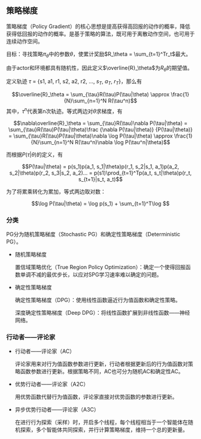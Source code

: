 ## 策略梯度
策略梯度（Policy Gradient）的核心思想是提高获得高回报的动作的概率，降低获得低回报的动作的概率。是基于策略的算法，既可用于离散动作空间，也可用于连续动作空间。

目标：寻找策略$\pi_\theta$中的参数$\theta$，使累计奖励$R_\theta = \sum_{t=1}^Tr_t$最大。

由于actor和环境都具有随机性，因此定义$\overline{R}_\theta$为$R_\theta$的期望值。

定义轨迹 $\tau$ = {s1, a1, r1, s2, a2, r2, ..., $s_T$, $a_T$, $r_T$}，那么有

$$\overline{R}_\theta = \sum_{\tau}R(\tau)P(\tau|\theta) \approx \frac{1}{N}\sum_{n=1}^N R(\tau^n)$$ 
其中，$\tau^n$代表第n次轨迹。等式两边对$\theta$求梯度，有

$$\nabla\overline{R}_\theta = \sum_{\tau}R(\tau)\nabla P(\tau|\theta) = \sum_{\tau}R(\tau)P(\tau|\theta)\frac {\nabla P(\tau|\theta)} {P(\tau|\theta)} = \sum_{\tau}R(\tau)P(\tau|\theta)\nabla \log P(\tau|\theta) \approx \frac{1}{N}\sum_{n=1}^N R(\tau^n)\nabla \log P(\tau^n|\theta)$$

而根据$P(\tau|\theta)$的定义，有

$$P(\tau|\theta) = p(s_1)p(a_1, s_1|\theta)p(r_1, s_2|s_1, a_1)p(a_2, s_2|\theta)p(r_2, s_3|s_2, a_2)... = p(s1)\prod_{t=1}^Tp(a_t, s_t|\theta)p(r_t, s_{t+1}|s_t, a_t)$$

为了将累乘转化为累加，等式两边取对数：

$$\log P(\tau|\theta) = \log p(s_1) + \sum_{t=1}^T\log $$

### 分类
PG分为随机策略梯度（Stochastic PG）和确定性策略梯度（Deterministic PG）。

* 随机策略梯度

  置信域策略优化（True Region Policy Optimization）：确定一个使得回报函数单调不减的最优步长，以应对SPG学习速率难以确定的问题。

* 确定性策略梯度

  确定性策略梯度（DPG）：使用线性函数逼近行为值函数和确定性策略。
 
  深度确定性策略梯度（Deep DPG）：将线性函数扩展到非线性函数——神经网络。

### 行动者——评论家

* 行动者——评论家（AC）

  评论家用来对行为值函数参数进行更新，行动者根据更新后的行为值函数对策略函数参数进行更新。根据策略不同，AC也可分为随机AC和确定性AC。

* 优势行动者——评论家（A2C）

  用优势函数代替行为值函数，评论家直接对优势函数的参数进行更新。

* 异步优势行动者——评论家（A3C）

  在进行行为探索（采样）时，开启多个线程，每个线程相当于一个智能体在随机探索，多个智能体共同探索，并行计算策略梯度，维持一个总的更新量。
